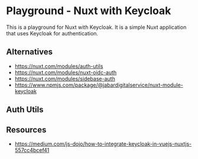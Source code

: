 Playground - Nuxt with Keycloak
===============================

This is a playground for Nuxt with Keycloak. It is a simple Nuxt application that uses Keycloak for authentication.

## Alternatives

* https://nuxt.com/modules/auth-utils
* https://nuxt.com/modules/nuxt-oidc-auth
* https://nuxt.com/modules/sidebase-auth
* https://www.npmjs.com/package/@jabardigitalservice/nuxt-module-keycloak

## Auth Utils



## Resources

* https://medium.com/js-dojo/how-to-integrate-keycloak-in-vuejs-nuxtjs-557cc4bcef41
